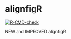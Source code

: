 # alignfigR

<!-- badges: start -->
[![R-CMD-check](https://github.com/rdemko2332/alignfigR/workflows/R-CMD-check/badge.svg)](https://github.com/rdemko2332/alignfigR/actions)
<!-- badges: end -->
  
NEW and IMPROVED alignfigR
